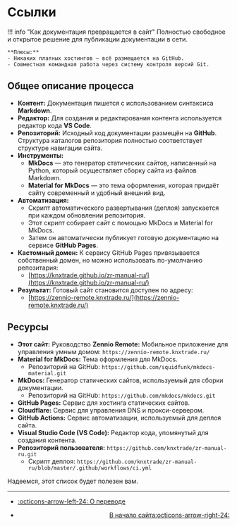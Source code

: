 # Ссылки

!!! info "Как документация превращается в сайт"
    Полностью свободное и открытое решение для публикации документации в сети.
    
    **Плюсы:**
    - Никаких платных хостингов — всё размещается на GitHub.
    - Совместная командная работа через систему контроля версий Git.

## Общее описание процесса

- **Контент:** Документация пишется с использованием синтаксиса **Markdown**.
- **Редактор:** Для создания и редактирования контента используется редактор кода **VS Code**.
- **Репозиторий:** Исходный код документации размещён на **GitHub**. Структура каталогов репозитория полностью соответствует структуре навигации сайта.
- **Инструменты:**
    - **MkDocs** — это генератор статических сайтов, написанный на Python, который осуществляет сборку сайта из файлов Markdown.
    - **Material for MkDocs** — это тема оформления, которая придаёт сайту современный и удобный внешний вид.
- **Автоматизация:**
    - Скрипт автоматического развертывания (деплоя) запускается при каждом обновлении репозитория.
    - Этот скрипт собирает сайт с помощью MkDocs и Material for MkDocs.
    - Затем он автоматически публикует готовую документацию на сервисе **GitHub Pages**.
- **Кастомный домен:** К сервису GitHub Pages привязывается собственный домен, но можно использовать по-умолчанию репозитария: 
    - [https://knxtrade.github.io/zr-manual-ru/](https://knxtrade.github.io/zr-manual-ru/)
- **Результат:** Готовый сайт становится доступен по адресу: 
    - [https://zennio-remote.knxtrade.ru/](https://zennio-remote.knxtrade.ru/)

## Ресурсы

- **Этот сайт:** Руководство **Zennio Remote:** Мобильное приложение для управления умным домом: `https://zennio-remote.knxtrade.ru/`
- **Material for MkDocs:** Тема оформления для MkDocs.
    - Репозиторий на GitHub: `https://github.com/squidfunk/mkdocs-material.git`
- **MkDocs:** Генератор статических сайтов, используемый для сборки документации.
    - Репозиторий на GitHub: `https://github.com/mkdocs/mkdocs.git`
- **GitHub Pages:** Сервис для хостинга статических сайтов.
- **Cloudflare:** Сервис для управления DNS и прокси-сервером.
- **GitHub Actions:** Сервис автоматизации, используемый для деплоя сайта.
- **Visual Studio Code (VS Code):** Редактор кода, упомянутый для создания контента.
- **Репозиторий пользователя:** `https://github.com/knxtrade/zr-manual-ru.git`
    - Скрипт деплоя: `https://github.com/knxtrade/zr-manual-ru/blob/master/.github/workflows/ci.yml`

Надеемся, этот список будет полезен вам.

------

<div class="grid cards" markdown>

- <div class="card" style="text-align: left;">

    [:octicons-arrow-left-24: О переводе](/help/translation/)

- <div class="card" style="text-align: right;">
  
    [В начало сайта:octicons-arrow-right-24:](/)

</div></div></div>
